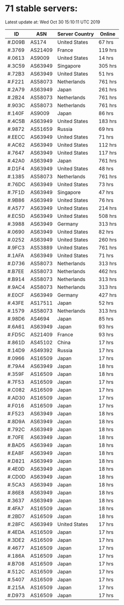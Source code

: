 # 71 stable servers:

Latest update at: Wed Oct 30 15:10:11 UTC 2019

| ID | ASN | Server Country | Online |
| -- | --- | -------------- | ------ |
| #.D09B | AS174 | United States | 67 hrs |
| #.3769 | AS21409 | France | 119 hrs |
| #.0613 | AS9009 | United States | 14 hrs |
| #.3C59 | AS63949 | Singapore | 305 hrs |
| #.72B3 | AS63949 | United States | 51 hrs |
| #.F221 | AS58073 | Netherlands | 761 hrs |
| #.2A79 | AS63949 | Japan | 261 hrs |
| #.2B24 | AS58073 | Netherlands | 761 hrs |
| #.903C | AS58073 | Netherlands | 761 hrs |
| #.140F | AS9009 | Japan | 86 hrs |
| #.4C5B | AS63949 | United States | 183 hrs |
| #.9872 | AS51659 | Russia | 69 hrs |
| #.EECC | AS63949 | United States | 71 hrs |
| #.AC62 | AS63949 | United States | 112 hrs |
| #.7647 | AS63949 | United States | 117 hrs |
| #.42A0 | AS63949 | Japan | 761 hrs |
| #.D1F4 | AS63949 | United States | 48 hrs |
| #.1385 | AS58073 | Netherlands | 761 hrs |
| #.76DC | AS63949 | United States | 73 hrs |
| #.7F1D | AS63949 | Singapore | 47 hrs |
| #.9B86 | AS63949 | United States | 76 hrs |
| #.A577 | AS63949 | United States | 214 hrs |
| #.EC5D | AS63949 | United States | 508 hrs |
| #.3988 | AS63949 | Germany | 313 hrs |
| #.0690 | AS63949 | United States | 82 hrs |
| #.0252 | AS63949 | United States | 260 hrs |
| #.9FC3 | AS53889 | United States | 761 hrs |
| #.1AFA | AS63949 | United States | 71 hrs |
| #.D736 | AS58073 | Netherlands | 313 hrs |
| #.B7EE | AS58073 | Netherlands | 462 hrs |
| #.B914 | AS58073 | Netherlands | 313 hrs |
| #.9AC4 | AS58073 | Netherlands | 313 hrs |
| #.E0CF | AS63949 | Germany | 427 hrs |
| #.43FE | AS17511 | Japan | 52 hrs |
| #.1579 | AS58073 | Netherlands | 313 hrs |
| #.98D6 | AS4694 | Japan | 85 hrs |
| #.6A61 | AS63949 | Japan | 93 hrs |
| #.FD5C | AS21409 | France | 93 hrs |
| #.861D | AS45102 | China | 17 hrs |
| #.14D9 | AS49392 | Russia | 17 hrs |
| #.0966 | AS16509 | Japan | 17 hrs |
| #.79A4 | AS63949 | Japan | 18 hrs |
| #.359F | AS16509 | Japan | 18 hrs |
| #.7F53 | AS16509 | Japan | 17 hrs |
| #.C082 | AS16509 | Japan | 17 hrs |
| #.AD30 | AS16509 | Japan | 17 hrs |
| #.F016 | AS16509 | Japan | 17 hrs |
| #.F523 | AS63949 | Japan | 18 hrs |
| #.8D9A | AS63949 | Japan | 18 hrs |
| #.792C | AS63949 | Japan | 18 hrs |
| #.70FE | AS63949 | Japan | 18 hrs |
| #.BAD5 | AS63949 | Japan | 18 hrs |
| #.EA8F | AS63949 | Japan | 18 hrs |
| #.D821 | AS63949 | Japan | 18 hrs |
| #.4E0D | AS63949 | Japan | 18 hrs |
| #.CD0D | AS63949 | Japan | 18 hrs |
| #.5CA3 | AS63949 | Japan | 18 hrs |
| #.86E8 | AS63949 | Japan | 18 hrs |
| #.3637 | AS63949 | Japan | 18 hrs |
| #.4FA7 | AS16509 | Japan | 18 hrs |
| #.2BD7 | AS16509 | Japan | 18 hrs |
| #.28FC | AS63949 | United States | 17 hrs |
| #.4EDA | AS16509 | Japan | 17 hrs |
| #.3DE2 | AS16509 | Japan | 17 hrs |
| #.4677 | AS16509 | Japan | 17 hrs |
| #.186A | AS16509 | Japan | 17 hrs |
| #.B708 | AS16509 | Japan | 17 hrs |
| #.512C | AS16509 | Japan | 17 hrs |
| #.5407 | AS16509 | Japan | 17 hrs |
| #.215A | AS16509 | Japan | 17 hrs |
| #.D973 | AS16509 | Japan | 17 hrs |

